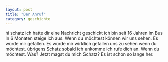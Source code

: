 ```yaml
---
layout: post
title: "Der Anruf"
category: geschichte
---
```

hi schatz
ich hatte dir eine Nachricht geschickt
ich bin seit 16 Jahren im Bus
In 6 Monaten steige ich aus.
Wenn du möchtest
können wir uns sehen. Es würde mir gefallen.
Es würde mir wirklich gefallen
uns zu sehen
wenn du möchtest.
übrigens Schatz
sobald ich ankomme
ich rufe dich an.
Wenn du möchtest.
Was?
Jetzt magst du mich Schatz?
Es ist schon so lange her.
